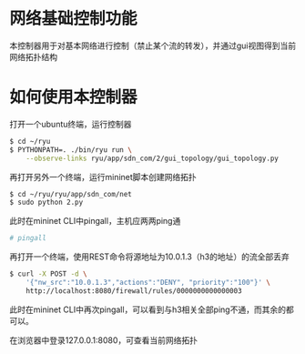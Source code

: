 # 网络基础控制功能

本控制器用于对基本网络进行控制（禁止某个流的转发），并通过gui视图得到当前网络拓扑结构

# 如何使用本控制器
打开一个ubuntu终端，运行控制器
```bash
$ cd ~/ryu
$ PYTHONPATH=. ./bin/ryu run \
    --observe-links ryu/app/sdn_com/2/gui_topology/gui_topology.py
```

再打开另外一个终端，运行mininet脚本创建网络拓扑
```bash
$ cd ~/ryu/ryu/app/sdn_com/net
$ sudo python 2.py
```

此时在mininet CLI中pingall，主机应两两ping通
```bash
# pingall
```

再打开一个终端，使用REST命令将源地址为10.0.1.3（h3的地址）的流全部丢弃
```bash
$ curl -X POST -d \
    '{"nw_src":"10.0.1.3","actions":"DENY", "priority":"100"}' \
    http://localhost:8080/firewall/rules/0000000000000003
```

此时在mininet CLI中再次pingall，可以看到与h3相关全部ping不通，而其余的都可以。

在浏览器中登录127.0.0.1:8080，可查看当前网络拓扑
